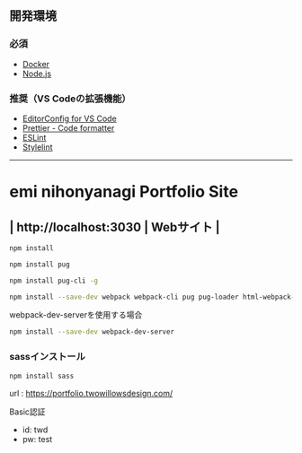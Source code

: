 ## 開発環境

### 必須

- [Docker](https://www.docker.com/products/docker-desktop)
- [Node.js](https://nodejs.org/ja/)

### 推奨（VS Codeの拡張機能）

- [EditorConfig for VS Code](https://marketplace.visualstudio.com/items?itemName=editorconfig.editorconfig)
- [Prettier - Code formatter](https://marketplace.visualstudio.com/items?itemName=esbenp.prettier-vscode)
- [ESLint](https://marketplace.visualstudio.com/items?itemName=dbaeumer.vscode-eslint)
- [Stylelint](https://marketplace.visualstudio.com/items?itemName=stylelint.vscode-stylelint)

---
# emi nihonyanagi Portfolio Site
| http://localhost:3030 | Webサイト |
---

```sh
npm install
```

```sh
npm install pug
```

```sh
npm install pug-cli -g
```

```sh
npm install --save-dev webpack webpack-cli pug pug-loader html-webpack-plugin
```

webpack-dev-serverを使用する場合
```sh
npm install --save-dev webpack-dev-server
```
### sassインストール
```sh
npm install sass
```

url : https://portfolio.twowillowsdesign.com/

Basic認証
* id: twd
* pw: test
